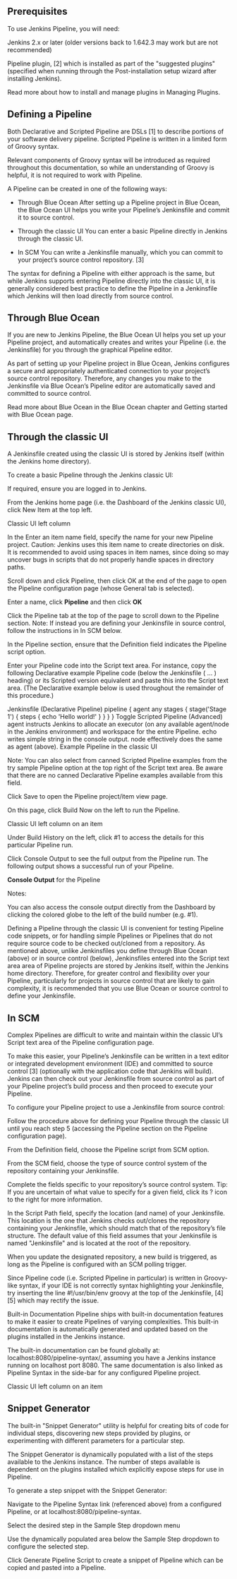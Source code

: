 ## Prerequisites
To use Jenkins Pipeline, you will need:

Jenkins 2.x or later (older versions back to 1.642.3 may work but are not recommended)

Pipeline plugin, [2] which is installed as part of the "suggested plugins" (specified when running through the Post-installation setup wizard after installing Jenkins).

Read more about how to install and manage plugins in Managing Plugins.

## Defining a Pipeline
Both Declarative and Scripted Pipeline are DSLs [1] to describe portions of your software delivery pipeline. Scripted Pipeline is written in a limited form of Groovy syntax.

Relevant components of Groovy syntax will be introduced as required throughout this documentation, so while an understanding of Groovy is helpful, it is not required to work with Pipeline.

A Pipeline can be created in one of the following ways:

- Through Blue Ocean
After setting up a Pipeline project in Blue Ocean, the Blue Ocean UI helps you write your Pipeline’s Jenkinsfile and commit it to source control.

- Through the classic UI
You can enter a basic Pipeline directly in Jenkins through the classic UI.

- In SCM 
You can write a Jenkinsfile manually, which you can commit to your project’s source control repository. [3]

The syntax for defining a Pipeline with either approach is the same, but while Jenkins supports entering Pipeline directly into the classic UI, it is generally considered best practice to define the Pipeline in a Jenkinsfile which Jenkins will then load directly from source control.

## Through Blue Ocean
If you are new to Jenkins Pipeline, the Blue Ocean UI helps you set up your Pipeline project, and automatically creates and writes your Pipeline (i.e. the Jenkinsfile) for you through the graphical Pipeline editor.

As part of setting up your Pipeline project in Blue Ocean, Jenkins configures a secure and appropriately authenticated connection to your project’s source control repository. Therefore, any changes you make to the Jenkinsfile via Blue Ocean’s Pipeline editor are automatically saved and committed to source control.

Read more about Blue Ocean in the Blue Ocean chapter and Getting started with Blue Ocean page.

## Through the classic UI
A Jenkinsfile created using the classic UI is stored by Jenkins itself (within the Jenkins home directory).

To create a basic Pipeline through the Jenkins classic UI:

If required, ensure you are logged in to Jenkins.

From the Jenkins home page (i.e. the Dashboard of the Jenkins classic UI), click New Item at the top left.

Classic UI left column

In the Enter an item name field, specify the name for your new Pipeline project.
Caution: Jenkins uses this item name to create directories on disk. It is recommended to avoid using spaces in item names, since doing so may uncover bugs in scripts that do not properly handle spaces in directory paths.

Scroll down and click Pipeline, then click OK at the end of the page to open the Pipeline configuration page (whose General tab is selected).

Enter a name, click <strong>Pipeline</strong> and then click <strong>OK</strong>

Click the Pipeline tab at the top of the page to scroll down to the Pipeline section.
Note: If instead you are defining your Jenkinsfile in source control, follow the instructions in In SCM below.

In the Pipeline section, ensure that the Definition field indicates the Pipeline script option.

Enter your Pipeline code into the Script text area.
For instance, copy the following Declarative example Pipeline code (below the Jenkinsfile ( …​ ) heading) or its Scripted version equivalent and paste this into the Script text area. (The Declarative example below is used throughout the remainder of this procedure.)

Jenkinsfile (Declarative Pipeline)
pipeline {
    agent any 
    stages {
        stage('Stage 1') {
            steps {
                echo 'Hello world!' 
            }
        }
    }
}
Toggle Scripted Pipeline (Advanced)
agent instructs Jenkins to allocate an executor (on any available agent/node in the Jenkins environment) and workspace for the entire Pipeline.
echo writes simple string in the console output.
node effectively does the same as agent (above).
Example Pipeline in the classic UI

Note: You can also select from canned Scripted Pipeline examples from the try sample Pipeline option at the top right of the Script text area. Be aware that there are no canned Declarative Pipeline examples available from this field.

Click Save to open the Pipeline project/item view page.

On this page, click Build Now on the left to run the Pipeline.

Classic UI left column on an item

Under Build History on the left, click #1 to access the details for this particular Pipeline run.

Click Console Output to see the full output from the Pipeline run. The following output shows a successful run of your Pipeline.

<strong>Console Output</strong> for the Pipeline

Notes:

You can also access the console output directly from the Dashboard by clicking the colored globe to the left of the build number (e.g. #1).

Defining a Pipeline through the classic UI is convenient for testing Pipeline code snippets, or for handling simple Pipelines or Pipelines that do not require source code to be checked out/cloned from a repository. As mentioned above, unlike Jenkinsfiles you define through Blue Ocean (above) or in source control (below), Jenkinsfiles entered into the Script text area area of Pipeline projects are stored by Jenkins itself, within the Jenkins home directory. Therefore, for greater control and flexibility over your Pipeline, particularly for projects in source control that are likely to gain complexity, it is recommended that you use Blue Ocean or source control to define your Jenkinsfile.

## In SCM
Complex Pipelines are difficult to write and maintain within the classic UI’s Script text area of the Pipeline configuration page.

To make this easier, your Pipeline’s Jenkinsfile can be written in a text editor or integrated development environment (IDE) and committed to source control [3] (optionally with the application code that Jenkins will build). Jenkins can then check out your Jenkinsfile from source control as part of your Pipeline project’s build process and then proceed to execute your Pipeline.

To configure your Pipeline project to use a Jenkinsfile from source control:

Follow the procedure above for defining your Pipeline through the classic UI until you reach step 5 (accessing the Pipeline section on the Pipeline configuration page).

From the Definition field, choose the Pipeline script from SCM option.

From the SCM field, choose the type of source control system of the repository containing your Jenkinsfile.

Complete the fields specific to your repository’s source control system.
Tip: If you are uncertain of what value to specify for a given field, click its ? icon to the right for more information.

In the Script Path field, specify the location (and name) of your Jenkinsfile. This location is the one that Jenkins checks out/clones the repository containing your Jenkinsfile, which should match that of the repository’s file structure. The default value of this field assumes that your Jenkinsfile is named "Jenkinsfile" and is located at the root of the repository.

When you update the designated repository, a new build is triggered, as long as the Pipeline is configured with an SCM polling trigger.

Since Pipeline code (i.e. Scripted Pipeline in particular) is written in Groovy-like syntax, if your IDE is not correctly syntax highlighting your Jenkinsfile, try inserting the line #!/usr/bin/env groovy at the top of the Jenkinsfile, [4] [5] which may rectify the issue.

Built-in Documentation
Pipeline ships with built-in documentation features to make it easier to create Pipelines of varying complexities. This built-in documentation is automatically generated and updated based on the plugins installed in the Jenkins instance.

The built-in documentation can be found globally at: localhost:8080/pipeline-syntax/, assuming you have a Jenkins instance running on localhost port 8080. The same documentation is also linked as Pipeline Syntax in the side-bar for any configured Pipeline project.

Classic UI left column on an item

## Snippet Generator
The built-in "Snippet Generator" utility is helpful for creating bits of code for individual steps, discovering new steps provided by plugins, or experimenting with different parameters for a particular step.

The Snippet Generator is dynamically populated with a list of the steps available to the Jenkins instance. The number of steps available is dependent on the plugins installed which explicitly expose steps for use in Pipeline.

To generate a step snippet with the Snippet Generator:

Navigate to the Pipeline Syntax link (referenced above) from a configured Pipeline, or at localhost:8080/pipeline-syntax.

Select the desired step in the Sample Step dropdown menu

Use the dynamically populated area below the Sample Step dropdown to configure the selected step.

Click Generate Pipeline Script to create a snippet of Pipeline which can be copied and pasted into a Pipeline.